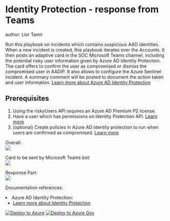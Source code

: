 # Identity Protection - response from Teams
author: Lior Tamir

Run this playbook on incidents which contains suspicious AAD identities. When a new incident is created, this playbook iterates over the Accounts. It then posts an adaptive card in the SOC Microsoft Teams channel, including the potential risky user information given by Azure AD Identity Protection. The card offers to confirm the user as compromised or dismiss the compromised user in AADIP. It also allows to configure the Azure Sentinel incident. A summary comment will be posted to document the action taken and user information. [Learn more about Azure AD Identity Protection](https://docs.microsoft.com/azure/active-directory/identity-protection/overview-identity-protection)

## Prerequisites
1. Using the riskyUsers API requires an Azure AD Premium P2 license.
2. Have a user which has permissions on Identity Protection API. [Learn more](https://docs.microsoft.com/graph/api/riskyuser-confirmcompromised?view=graph-rest-1.0#permissions)
 3. (optional) Create policies in Azure AD Identity protection to run when users are confirmed as compromised. [Learn more](https://docs.microsoft.com/azure/active-directory/identity-protection/concept-identity-protection-policies)

Overall:<br>
![](./images/ImageLight1.png)

Card to be sent by Microsoft Teams bot: <br>
![](./images/TeamsCard.png)

Response Part:<br>
![](./images/commmentLight.png)

Documentation references:
<li>Azure AD Identity Protection:
<ul>
<li><a href="https://docs.microsoft.com/azure/active-directory/identity-protection/overview-identity-protection" target="_blank" rel="noopener">Learn more about Identity Protection</a></li>
</ul>
</li>


[![Deploy to Azure](https://aka.ms/deploytoazurebutton)](https://portal.azure.com/#create/Microsoft.Template/uri/https%3A%2F%2Fraw.githubusercontent.com%2FAzure%2FAzure-Sentinel%2Fmaster%2FPlaybooks%2FIdentityProtection-TeamsBotResponse%2Fazuredeploy.json)
[![Deploy to Azure Gov](https://aka.ms/deploytoazuregovbutton)](https://portal.azure.us/#create/Microsoft.Template/uri/https%3A%2F%2Fraw.githubusercontent.com%2FAzure%2FAzure-Sentinel%2Fmaster%2FPlaybooks%2FIdentityProtection-TeamsBotResponse%2Fazuredeploy.json)
